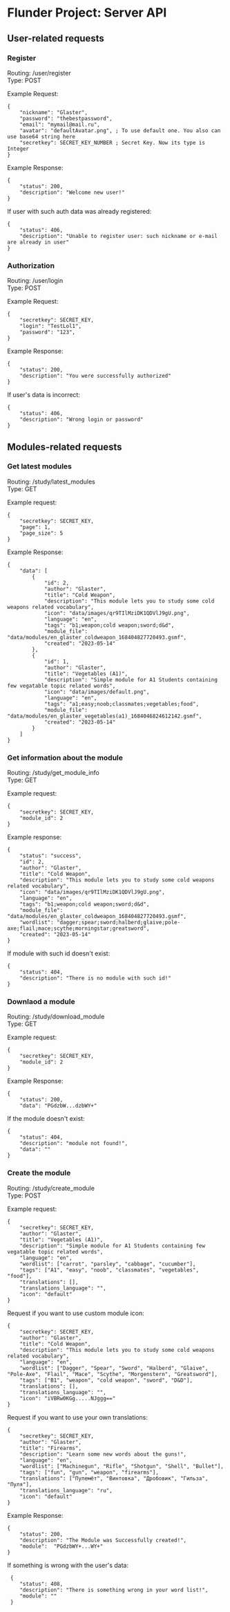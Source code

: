 # Flunder Project: Server API 

## User-related requests


### Register

Routing: /user/register <br>
Type: POST


Example Request:

```
{
 	"nickname": "Glaster",
	"password": "thebestpassword",
	"email": "mymail@mail.ru",
	"avatar": "defaultAvatar.png", ; To use default one. You also can use base64 string here
	"secretkey": SECRET_KEY_NUMBER ; Secret Key. Now its type is Integer
}
```

Example Response:

```
{
	"status": 200,
	"description": "Welcome new user!"
}
```

If user with such auth data was already registered: 

```
{
	"status": 406,
	"description": "Unable to register user: such nickname or e-mail are already in user"
}
```


### Authorization

Routing: /user/login  <br>
Type: POST

Example Request:
```
{
  	"secretkey": SECRET_KEY, 
	"login": "TestLol1", 
	"password": "123",
}
```

Example Response: 

```
{
	"status": 200,
	"description": "You were successfully authorized"
}
```

If user's data is incorrect: 

```
{
	"status": 406,
	"description": "Wrong login or password"
}
```

## Modules-related requests

### Get latest modules

Routing: /study/latest_modules <br>
Type: GET

Example request:

```
{
	"secretkey": SECRET_KEY,
	"page": 1,
	"page_size": 5
}
```

Example Response: 

```
{
	"data": [
		{
			"id": 2,
			"author": "Glaster",
			"title": "Cold Weapon",
			"description": "This module lets you to study some cold weapons related vocabulary",
			"icon": "data/images/qr9TIlMziDK1QDVlJ9gU.png",
			"language": "en",
			"tags": "b1;weapon;cold weapon;sword;d&d",
			"module_file": "data/modules/en_glaster_coldweapon_168404827720493.gsmf",
			"created": "2023-05-14"
		},
		{
			"id": 1,
			"author": "Glaster",
			"title": "Vegetables (A1)",
			"description": "Simple module for A1 Students containing few vegatable topic related words",
			"icon": "data/images/default.png",
			"language": "en",
			"tags": "a1;easy;noob;classmates;vegetables;food",
			"module_file": "data/modules/en_glaster_vegetables(a1)_1684046824612142.gsmf",
			"created": "2023-05-14"
		}
	]
}
```

### Get information about the module

Routing: /study/get_module_info  <br>
Type: GET

Example request:

```
{
	"secretkey": SECRET_KEY,
	"module_id": 2
}
```

Example response: 

```
{
	"status": "success",
	"id": 2,
	"author": "Glaster",
	"title": "Cold Weapon",
	"description": "This module lets you to study some cold weapons related vocabulary",
	"icon": "data/images/qr9TIlMziDK1QDVlJ9gU.png",
	"language": "en",
	"tags": "b1;weapon;cold weapon;sword;d&d",
	"module_file": "data/modules/en_glaster_coldweapon_168404827720493.gsmf",
	"wordlist": "dagger;spear;sword;halberd;glaive;pole-axe;flail;mace;scythe;morningstar;greatsword",
	"created": "2023-05-14"
}
```

If module with such id doesn't exist:

```
{
	"status": 404,
	"description": "There is no module with such id!"
}
```


### Downlaod a module

Routing: /study/download_module  <br>
Type: GET

Example request:

```
{
	"secretkey": SECRET_KEY,
	"module_id": 2
}
```

Example Response:

```
{
	"status": 200,
	"data": "PGdzbW...dzbWY+"
```

If the module doesn't exist: 

```
{
	"status": 404,
	"description": "module not found!",
	"data": ""
}
```

### Create the module

Routing: /study/create_module  <br>
Type: POST

Example request:

```
{
	"secretkey": SECRET_KEY,
	"author": "Glaster",
	"title": "Vegetables (A1)",
	"description": "Simple module for A1 Students containing few vegatable topic related words",
	"language": "en",
	"wordlist": ["carrot", "parsley", "cabbage", "cucumber"],
	"tags": ["A1", "easy", "noob", "classmates", "vegetables", "food"],
	"translations": [],
  	"translations_language": "",
	"icon": "default"
}
```
Request if you want to use custom module icon: 

```
{
	"secretkey": SECRET_KEY,
	"author": "Glaster",
	"title": "Cold Weapon",
	"description": "This module lets you to study some cold weapons related vocabulary",
	"language": "en",
	"wordlist": ["Dagger", "Spear", "Sword", "Halberd", "Glaive", "Pole-Axe", "Flail", "Mace", "Scythe", "Morgenstern", "Greatsword"],
	"tags": ["B1", "weapon", "cold weapon", "sword", "D&D"],
	"translations": [],
	"translations_language": "",
	"icon": "iVBRw0KGg.....NJggg=="
}
```

Request if you want to use your own translations: 

```
{
	"secretkey": SECRET_KEY,
	"author": "Glaster",
	"title": "Firearms",
	"description": "Learn some new words about the guns!",
	"language": "en",
	"wordlist": ["Machinegun", "Rifle", "Shotgun", "Shell", "Bullet"],
	"tags": ["fun", "gun", "weapon", "firearms"],
	"translations": ["Пулемёт", "Винтовка", "Дробовик", "Гильза", "Пуля"],
	"translations_language": "ru",
	"icon": "default"
}

```


Example Response:

```
{
	"status": 200,
	"description": "The Module was Successfully created!",
	"module":  "PGdzbWY+...WY+"
}
```

If something is wrong with the user's data:

```
 {
    "status": 408,
    "description": "There is something wrong in your word list!",
    "module": ""
 }
```



